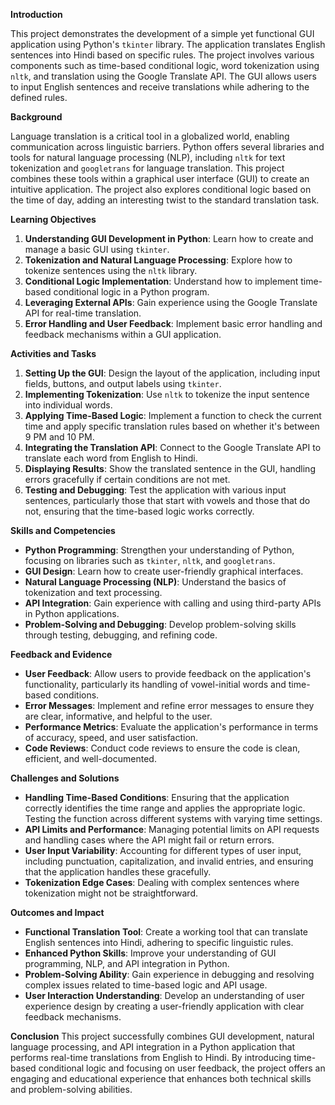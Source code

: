  **Introduction**
 
This project demonstrates the development of a simple yet functional GUI application using Python's `tkinter` library. The application translates English sentences into Hindi based on specific rules. The project involves various components such as time-based conditional logic, word tokenization using `nltk`, and translation using the Google Translate API. The GUI allows users to input English sentences and receive translations while adhering to the defined rules.

 **Background**
 
Language translation is a critical tool in a globalized world, enabling communication across linguistic barriers. Python offers several libraries and tools for natural language processing (NLP), including `nltk` for text tokenization and `googletrans` for language translation. This project combines these tools within a graphical user interface (GUI) to create an intuitive application. The project also explores conditional logic based on the time of day, adding an interesting twist to the standard translation task.

 **Learning Objectives**
1. **Understanding GUI Development in Python**: Learn how to create and manage a basic GUI using `tkinter`.
2. **Tokenization and Natural Language Processing**: Explore how to tokenize sentences using the `nltk` library.
3. **Conditional Logic Implementation**: Understand how to implement time-based conditional logic in a Python program.
4. **Leveraging External APIs**: Gain experience using the Google Translate API for real-time translation.
5. **Error Handling and User Feedback**: Implement basic error handling and feedback mechanisms within a GUI application.

 **Activities and Tasks**
1. **Setting Up the GUI**: Design the layout of the application, including input fields, buttons, and output labels using `tkinter`.
2. **Implementing Tokenization**: Use `nltk` to tokenize the input sentence into individual words.
3. **Applying Time-Based Logic**: Implement a function to check the current time and apply specific translation rules based on whether it's between 9 PM and 10 PM.
4. **Integrating the Translation API**: Connect to the Google Translate API to translate each word from English to Hindi.
5. **Displaying Results**: Show the translated sentence in the GUI, handling errors gracefully if certain conditions are not met.
6. **Testing and Debugging**: Test the application with various input sentences, particularly those that start with vowels and those that do not, ensuring that the time-based logic works correctly.

 **Skills and Competencies**
- **Python Programming**: Strengthen your understanding of Python, focusing on libraries such as `tkinter`, `nltk`, and `googletrans`.
- **GUI Design**: Learn how to create user-friendly graphical interfaces.
- **Natural Language Processing (NLP)**: Understand the basics of tokenization and text processing.
- **API Integration**: Gain experience with calling and using third-party APIs in Python applications.
- **Problem-Solving and Debugging**: Develop problem-solving skills through testing, debugging, and refining code.

**Feedback and Evidence**
- **User Feedback**: Allow users to provide feedback on the application's functionality, particularly its handling of vowel-initial words and time-based conditions.
- **Error Messages**: Implement and refine error messages to ensure they are clear, informative, and helpful to the user.
- **Performance Metrics**: Evaluate the application's performance in terms of accuracy, speed, and user satisfaction.
- **Code Reviews**: Conduct code reviews to ensure the code is clean, efficient, and well-documented.

**Challenges and Solutions**
- **Handling Time-Based Conditions**: Ensuring that the application correctly identifies the time range and applies the appropriate logic. Testing the function across different systems with varying time settings.
- **API Limits and Performance**: Managing potential limits on API requests and handling cases where the API might fail or return errors.
- **User Input Variability**: Accounting for different types of user input, including punctuation, capitalization, and invalid entries, and ensuring that the application handles these gracefully.
- **Tokenization Edge Cases**: Dealing with complex sentences where tokenization might not be straightforward.

**Outcomes and Impact**
- **Functional Translation Tool**: Create a working tool that can translate English sentences into Hindi, adhering to specific linguistic rules.
- **Enhanced Python Skills**: Improve your understanding of GUI programming, NLP, and API integration in Python.
- **Problem-Solving Ability**: Gain experience in debugging and resolving complex issues related to time-based logic and API usage.
- **User Interaction Understanding**: Develop an understanding of user experience design by creating a user-friendly application with clear feedback mechanisms.

**Conclusion**
This project successfully combines GUI development, natural language processing, and API integration in a Python application that performs real-time translations from English to Hindi. By introducing time-based conditional logic and focusing on user feedback, the project offers an engaging and educational experience that enhances both technical skills and problem-solving abilities.
